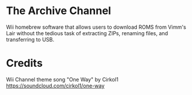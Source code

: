 # The Archive Channel
Wii homebrew software that allows users to download ROMS from Vimm's Lair without the tedious task of extracting ZIPs, renaming files, and transferring to USB.

# Credits
Wii Channel theme song "One Way" by Cirkol1 https://soundcloud.com/cirkol1/one-way
